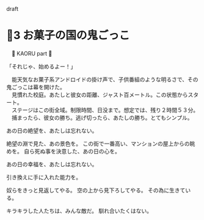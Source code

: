 ﻿draft
# 🍨3 お菓子の国の鬼ごっこ

　🍨 KAORU part 🍨

「それじゃ、始めるよー！」

　能天気なお菓子系アンドロイドの掛け声で、子供番組のような明るさで、その鬼ごっこは幕を開けた。  
　見慣れた校庭。あたしと彼女の距離、ジャスト百メートル。この状態からスタート。  
　ステージはこの街全域。制限時間、日没まで。想定では、残り２時間５３分。  
　捕まったら、彼女の勝ち。逃げ切ったら、あたしの勝ち。とてもシンプル。






あの日の絶望を、あたしは忘れない。

絶望の淵で見た、あの景色を。
この街で一番高い、マンションの屋上からの眺めを。
自ら死ぬ事を決意した、あの日の心を。

あの日の幸福を、あたしは忘れない。

引き換えに手に入れた能力を。


奴らをきっと見返してやる。
空の上から見下ろしてやる。
その為に生きている。

キラキラした人たちは、みんな敵だ。
馴れ合いたくはない。